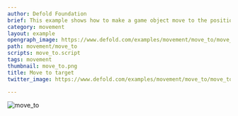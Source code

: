 ```yaml
---
author: Defold Foundation
brief: This example shows how to make a game object move to the position the user clicks.
category: movement
layout: example
opengraph_image: https://www.defold.com/examples/movement/move_to/move_to.png
path: movement/move_to
scripts: move_to.script
tags: movement
thumbnail: move_to.png
title: Move to target
twitter_image: https://www.defold.com/examples/movement/move_to/move_to.png

---
```


![move_to](move_to.png)